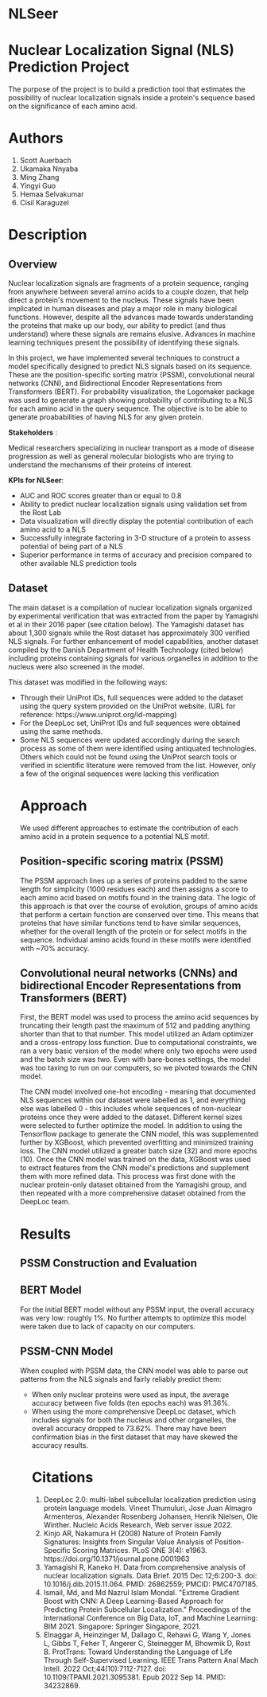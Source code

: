 # NLSeer

# Nuclear Localization Signal (NLS) Prediction Project

The purpose of the project is to build a prediction tool that estimates the possibility of nuclear localization signals inside a protein's sequence based on the significance of each amino acid. 

# Authors

<ol>
    <li> Scott Auerbach </li>
    <li> Ukamaka Nnyaba </li>
    <li> Ming Zhang </li>
    <li> Yingyi Guo </li>
    <li> Hemaa Selvakumar </li>
    <li> Cisil Karaguzel </li>
</ol>

# Description

## Overview

Nuclear localization signals are fragments of a protein sequence, ranging from anywhere between several amino acids to a couple dozen, that help direct a protein's movement to the nucleus. These signals have been implicated in human diseases and play a major role in many biological functions. However, despite all the advances made towards understanding the proteins that make up our body, our ability to predict (and thus understand) where these signals are remains elusive. Advances in machine learning techniques present the possibility of identifying these signals.

In this project, we have implemented several techniques to construct a model specifically designed to predict NLS signals based on its sequence. These are the position-specific sorting matrix (PSSM), convolutional neural networks (CNN), and Bidirectional Encoder Representations from Transformers (BERT). For probability visualization, the Logomaker package was used to generate a graph showing probability of contributing to a NLS for each amino acid in the query sequence. The objective is to be able to generate proababilities of having NLS for any given protein.

**Stakeholders** :

Medical researchers specializing in nuclear transport as a mode of disease progression as well as general molecular biologists who are trying to understand the mechanisms of their proteins of interest.

**KPIs for NLSeer**:

<ul>
    <li>AUC and ROC scores greater than or equal to 0.8</li>
    <li>Ability to predict nuclear localization signals using validation set from the Rost Lab</li>
    <li>Data visualization will directly display the potential contribution of each amino acid to a NLS</li>
    <li>Successfully integrate factoring in 3-D structure of a protein to assess potential of being part of a NLS</li>
    <li>Superior performance in terms of accuracy and precision compared to other available NLS prediction tools</li>
</ul>

## Dataset

The main dataset is a compilation of nuclear localization signals organized by experimental verification that was extracted from the paper by Yamagishi et al in their 2016 paper (see citation below). The Yamagishi dataset has about 1,300 signals while the Rost dataset has approximately 300 verified NLS signals. For further enhancement of model capabilities, another dataset compiled by the Danish Department of Health Technology (cited below) including proteins containing signals for various organelles in addition to the nucleus were also screened in the model.

This dataset was modified in the following ways:

<ul>
    <li> Through their UniProt IDs, full sequences were added to the dataset using the query system provided on the UniProt website. (URL for reference: https://www.uniprot.org/id-mapping) </li>
    <li> For the DeepLoc set, UniProt IDs and full sequences were obtained using the same methods. </li>
    <li> Some NLS sequences were updated accordingly during the search process as some of them were identified using antiquated technologies. Others which could not be found using the UniProt search tools or verified in scientific literature were removed from the list. However, only a few of the original sequences were lacking this verification </li>


# Approach
We used different approaches to estimate the contribution of each amino acid in a protein sequence to a potential NLS motif. 


## Position-specific scoring matrix (PSSM)
The PSSM approach lines up a series of proteins padded to the same length for simplicity (1000 residues each) and then assigns a score to each amino acid based on motifs found in the training data. The logic of this approach is that over the course of evolution, groups of amino acids that perform a certain function are conserved over time. This means that proteins that have similar functions tend to have similar sequences, whether for the overall length of the protein or for select motifs in the sequence. Individual amino acids found in these motifs were identified with ~70% accuracy. 


## Convolutional neural networks (CNNs) and bidirectional Encoder Representations from Transformers (BERT)

First, the BERT model was used to process the amino acid sequences by truncating their length past the maximum of 512 and padding anything shorter than that to that number. This model utilized an Adam optimizer and a cross-entropy loss function. Due to computational constraints, we ran a very basic version of the model where only two epochs were used and the batch size was two. Even with bare-bones settings, the model was too taxing to run on our computers, so we pivoted towards the CNN model. 

The CNN model involved one-hot encoding - meaning that documented NLS sequences within our dataset were labelled as 1, and everything else was labelled 0 - this includes whole sequences of non-nuclear proteins once they were added to the dataset. Different kernel sizes were selected to further optimize the model. In addition to using the Tensorflow package to generate the CNN model, this was supplemented further by XGBoost, which prevented overfitting and minimized training loss. The CNN model utilized a greater batch size (32) and more epochs (10). Once the CNN model was trained on the data, XGBoost was used to extract features from the CNN model's predictions and supplement them with more refined data. This process was first done with the nuclear protein-only dataset obtained from the Yamagishi group, and then repeated with a more comprehensive dataset obtained from the DeepLoc team.


# Results

## PSSM Construction and Evaluation


## BERT Model
For the initial BERT model without any PSSM input, the overall accuracy was very low: roughly 1%. No further attempts to optimize this model were taken due to lack of capacity on our computers.

## PSSM-CNN Model

When coupled with PSSM data, the CNN model was able to parse out patterns from the NLS signals and fairly reliably predict them: 

<ul>
    <li> When only nuclear proteins were used as input, the average accuracy between five folds (ten epochs each) was 91.36%. </li>
    <li> When using the more comprehensive DeepLoc dataset, which includes signals for both the nucleus and other organelles, the overall accuracy dropped to 73.62%. There may have been confirmation bias in the first dataset that may have skewed the accuracy results.




# Citations
<ol>
    <li> DeepLoc 2.0: multi-label subcellular localization prediction using protein language models.
    Vineet Thumuluri, Jose Juan Almagro Armenteros, Alexander Rosenberg Johansen, Henrik Nielsen, Ole Winther.
    Nucleic Acids Research, Web server issue 2022. </li>
    <li> Kinjo AR, Nakamura H (2008) Nature of Protein Family Signatures: Insights from Singular Value Analysis of Position-Specific Scoring Matrices. PLoS ONE 3(4): e1963. https://doi.org/10.1371/journal.pone.0001963 </li>
    <li> Yamagishi R, Kaneko H. Data from comprehensive analysis of nuclear localization signals. Data Brief. 2015 Dec 12;6:200-3. doi: 10.1016/j.dib.2015.11.064. PMID: 26862559; PMCID: PMC4707185. </li>
    <li> Ismail, Md, and Md Nazrul Islam Mondal. "Extreme Gradient Boost with CNN: A Deep Learning-Based Approach for Predicting Protein Subcellular Localization." Proceedings of the International Conference on Big Data, IoT, and Machine Learning: BIM 2021. Singapore: Springer Singapore, 2021. </li>
    <li> Elnaggar A, Heinzinger M, Dallago C, Rehawi G, Wang Y, Jones L, Gibbs T, Feher T, Angerer C, Steinegger M, Bhowmik D, Rost B. ProtTrans: Toward Understanding the Language of Life Through Self-Supervised Learning. IEEE Trans Pattern Anal Mach Intell. 2022 Oct;44(10):7112-7127. doi: 10.1109/TPAMI.2021.3095381. Epub 2022 Sep 14. PMID: 34232869. </li>